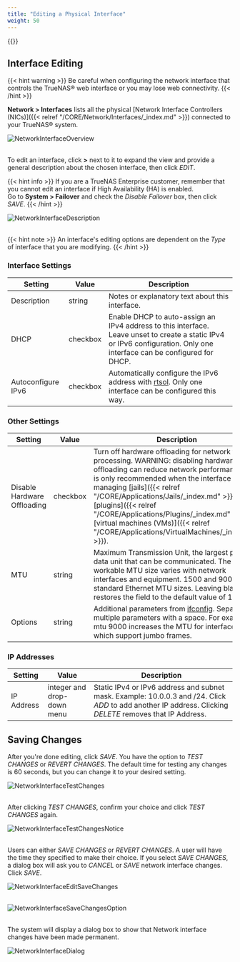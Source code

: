 ```yaml
---
title: "Editing a Physical Interface"
weight: 50
---
```


{{<toc>}}

## Interface Editing ###

{{< hint warning >}}
Be careful when configuring the network interface that controls the TrueNAS® web interface or you may lose web connectivity.
{{< /hint >}}

**Network > Interfaces** lists all the physical [Network Interface Controllers (NICs)]({{< relref "/CORE/Network/Interfaces/_index.md" >}}) connected
to your TrueNAS® system. 

![NetworkInterfaceOverview](/images/CORE/12.0/NetworkInterfaceOverviewPage.png "Network Interface Overview")
<br><br>

To edit an interface, click **>** next to it to expand the view and provide a general description about the chosen interface, then click *EDIT*.

{{< hint info >}}
If you are a TrueNAS Enterprise customer, remember that you cannot edit an interface if High Availability (HA) is enabled.  
Go to **System > Failover** and check the *Disable Failover* box, then click *SAVE*.
{{< /hint >}}

![NetworkInterfaceDescription](/images/CORE/12.0/NetworkInterfaceDescriptionView.png "Network Interface Description")
<br><br>

{{< hint note >}}
An interface's editing options are dependent on the *Type* of interface that you are modifying.
{{< /hint >}}

### Interface Settings ###

| Setting | Value | Description |
|---------|-------|-------------|
| Description | string | Notes or explanatory text about this interface. |
| DHCP | checkbox | Enable DHCP to auto-assign an IPv4 address to this interface. Leave unset to create a static IPv4 or IPv6 configuration. Only one interface can be configured for DHCP. |
| Autoconfigure IPv6 | checkbox | Automatically configure the IPv6 address with [rtsol](https://www.freebsd.org/cgi/man.cgi?query=rtsol). Only one interface can be configured this way. |

### Other Settings ###

| Setting | Value | Description |
|---------|-------|-------------|
| Disable Hardware Offloading | checkbox | Turn off hardware offloading for network traffic processing. WARNING: disabling hardware offloading can reduce network performance and is only recommended when the interface is managing [jails]({{< relref "/CORE/Applications/Jails/_index.md" >}}), [plugins]({{< relref "/CORE/Applications/Plugins/_index.md" >}}), or [virtual machines (VMs)]({{< relref "/CORE/Applications/VirtualMachines/_index.md" >}}). |
| MTU | string | Maximum Transmission Unit, the largest protocol data unit that can be communicated. The largest workable MTU size varies with network interfaces and equipment. 1500 and 9000 are standard Ethernet MTU sizes. Leaving blank restores the field to the default value of 1500. |
| Options | string | Additional parameters from [ifconfig](https://www.freebsd.org/cgi/man.cgi?query=ifconfig). Separate multiple parameters with a space. For example: mtu 9000 increases the MTU for interfaces which support jumbo frames. |

### IP Addresses ###

| Setting | Value | Description |
|---------|-------|-------------|
| IP Address | integer and drop-down menu | Static IPv4 or IPv6 address and subnet mask. Example: 10.0.0.3 and /24. Click *ADD* to add another IP address. Clicking *DELETE* removes that IP Address. |

## Saving Changes ##

After you're done editing, click *SAVE*. You have the option to *TEST CHANGES* or *REVERT CHANGES*. The default time for testing any changes is 60 seconds, but you can change it to your desired setting.  

![NetworkInterfaceTestChanges](/images/CORE/12.0/NetworkInterfaceTestChanges.png "Network Interface Test Changes")
<br><br>

After clicking *TEST CHANGES*, confirm your choice and click *TEST CHANGES* again.

![NetworkInterfaceTestChangesNotice](/images/CORE/12.0/NetworkInterfaceTestChangesNotice.png "Network Interface Test Changes Notice")
<br><br>

Users can either *SAVE CHANGES* or *REVERT CHANGES*. A user will have the time they specified to make their choice. If you select *SAVE CHANGES*, a dialog box will ask you to *CANCEL* or *SAVE* network interface changes. Click *SAVE*.

![NetworkInterfaceEditSaveChanges](/images/CORE/12.0/NetworkInterfaceEditSaveChanges.png "Network Interface Edit Save Changes ")
<br><br>

![NetworkInterfaceSaveChangesOption](/images/CORE/12.0/NetworkInterfaceSaveChangesOption.png "Network Interface Save Changes Option ")
<br><br>

The system will display a dialog box to show that Network interface changes have been made permanent.

![NetworkInterfaceDialog](/images/CORE/12.0/NetworkInterfaceDialogBox.png "Network Interface Dialog Box ")
<br><br>

